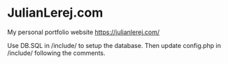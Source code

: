 # JulianLerej.com
My personal portfolio website https://julianlerej.com/

Use DB.SQL in /include/ to setup the database. Then update config.php in /include/ following the comments.
